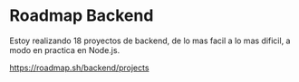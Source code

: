 
# Roadmap Backend

Estoy realizando 18 proyectos de backend, de lo mas facil a lo mas dificil, a modo en practica en Node.js.

https://roadmap.sh/backend/projects







